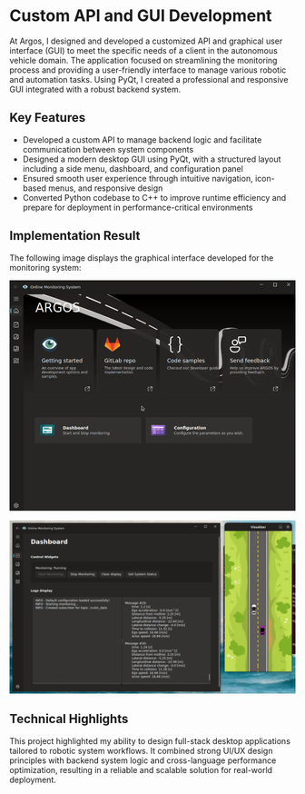 # Custom API and GUI Development

At Argos, I designed and developed a customized API and graphical user interface (GUI) to meet the specific needs of a client in the autonomous vehicle domain. The application focused on streamlining the monitoring process and providing a user-friendly interface to manage various robotic and automation tasks. Using PyQt, I created a professional and responsive GUI integrated with a robust backend system.

## Key Features

- Developed a custom API to manage backend logic and facilitate communication between system components
- Designed a modern desktop GUI using PyQt, with a structured layout including a side menu, dashboard, and configuration panel
- Ensured smooth user experience through intuitive navigation, icon-based menus, and responsive design
- Converted Python codebase to C++ to improve runtime efficiency and prepare for deployment in performance-critical environments

## Implementation Result

The following image displays the graphical interface developed for the monitoring system:

![Custom PyQt GUI](../images/pyqt1.png)

![Custom PyQt GUI2](../images/pyqt2.png)

## Technical Highlights

This project highlighted my ability to design full-stack desktop applications tailored to robotic system workflows. It combined strong UI/UX design principles with backend system logic and cross-language performance optimization, resulting in a reliable and scalable solution for real-world deployment.
